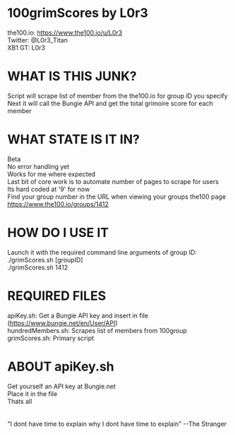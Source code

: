 # 100grimScores by L0r3 #
the100.io: https://www.the100.io/u/L0r3<br>
Twitter: @L0r3_Titan<br>
XB1 GT: L0r3<br>

# WHAT IS THIS JUNK? #
Script will scrape list of member from the the100.io for group ID you specify<br>
Next it will call the Bungie API and get the total grimoire score for each member<br>

# WHAT STATE IS IT IN? #
Beta<br>
No error handling yet<br>
Works for me where expected<br>
Last bit of core work is to automate number of pages to scrape for users<br>
Its hard coded at '9' for now<br>
Find your group number in the URL when viewing your groups the100 page<br>
https://www.the100.io/groups/1412<br>

# HOW DO I USE IT #
Launch it with the required command line arguments of group ID:<br>
./grimScores.sh [groupID]<br>
./grimScores.sh 1412<br>

# REQUIRED FILES
apiKey.sh: Get a Bungie API key and insert in file (https://www.bungie.net/en/User/API)<br>
hundredMembers.sh: Scrapes list of members from 100group
grimScores.sh: Primary script<br>

# ABOUT apiKey.sh #
Get yourself an API key at Bungie.net<br>
Place it in the file<br>
Thats all<br>
<br>
<br>
"I dont have time to explain why I dont have time to explain" --The Stranger<br>

